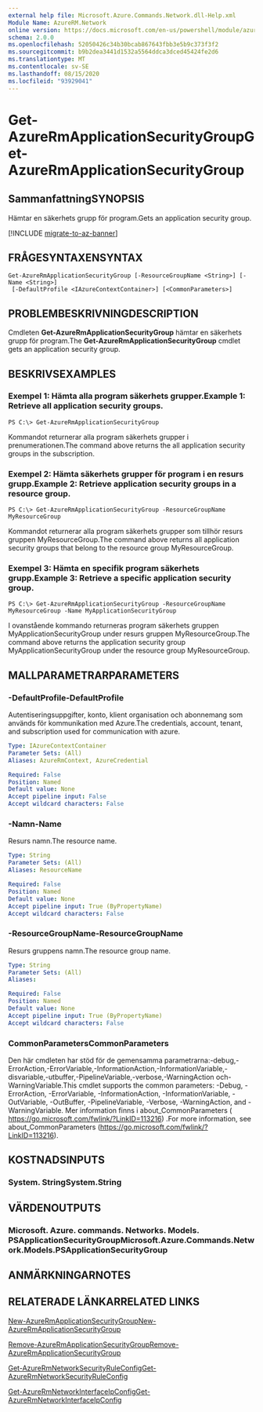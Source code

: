 ```yaml
---
external help file: Microsoft.Azure.Commands.Network.dll-Help.xml
Module Name: AzureRM.Network
online version: https://docs.microsoft.com/en-us/powershell/module/azurerm.network/get-azurermapplicationsecuritygroup
schema: 2.0.0
ms.openlocfilehash: 52050426c34b30bcab867643fbb3e5b9c373f3f2
ms.sourcegitcommit: b9b2dea3441d1532a5564ddca3dced45424fe2d6
ms.translationtype: MT
ms.contentlocale: sv-SE
ms.lasthandoff: 08/15/2020
ms.locfileid: "93929041"
---
```

# <span data-ttu-id="0c330-101">Get-AzureRmApplicationSecurityGroup</span><span class="sxs-lookup"><span data-stu-id="0c330-101">Get-AzureRmApplicationSecurityGroup</span></span>

## <span data-ttu-id="0c330-102">Sammanfattning</span><span class="sxs-lookup"><span data-stu-id="0c330-102">SYNOPSIS</span></span>
<span data-ttu-id="0c330-103">Hämtar en säkerhets grupp för program.</span><span class="sxs-lookup"><span data-stu-id="0c330-103">Gets an application security group.</span></span>

[!INCLUDE [migrate-to-az-banner](../../includes/migrate-to-az-banner.md)]

## <span data-ttu-id="0c330-104">FRÅGESYNTAXEN</span><span class="sxs-lookup"><span data-stu-id="0c330-104">SYNTAX</span></span>

```
Get-AzureRmApplicationSecurityGroup [-ResourceGroupName <String>] [-Name <String>]
 [-DefaultProfile <IAzureContextContainer>] [<CommonParameters>]
```

## <span data-ttu-id="0c330-105">PROBLEMBESKRIVNING</span><span class="sxs-lookup"><span data-stu-id="0c330-105">DESCRIPTION</span></span>
<span data-ttu-id="0c330-106">Cmdleten **Get-AzureRmApplicationSecurityGroup** hämtar en säkerhets grupp för program.</span><span class="sxs-lookup"><span data-stu-id="0c330-106">The **Get-AzureRmApplicationSecurityGroup** cmdlet gets an application security group.</span></span>

## <span data-ttu-id="0c330-107">BESKRIVS</span><span class="sxs-lookup"><span data-stu-id="0c330-107">EXAMPLES</span></span>

### <span data-ttu-id="0c330-108">Exempel 1: Hämta alla program säkerhets grupper.</span><span class="sxs-lookup"><span data-stu-id="0c330-108">Example 1: Retrieve all application security groups.</span></span>
```
PS C:\> Get-AzureRmApplicationSecurityGroup
```

<span data-ttu-id="0c330-109">Kommandot returnerar alla program säkerhets grupper i prenumerationen.</span><span class="sxs-lookup"><span data-stu-id="0c330-109">The command above returns the all application security groups in the subscription.</span></span>

### <span data-ttu-id="0c330-110">Exempel 2: Hämta säkerhets grupper för program i en resurs grupp.</span><span class="sxs-lookup"><span data-stu-id="0c330-110">Example 2: Retrieve application security groups in a resource group.</span></span>
```
PS C:\> Get-AzureRmApplicationSecurityGroup -ResourceGroupName MyResourceGroup
```

<span data-ttu-id="0c330-111">Kommandot returnerar alla program säkerhets grupper som tillhör resurs gruppen MyResourceGroup.</span><span class="sxs-lookup"><span data-stu-id="0c330-111">The command above returns all application security groups that belong to the resource group MyResourceGroup.</span></span>

### <span data-ttu-id="0c330-112">Exempel 3: Hämta en specifik program säkerhets grupp.</span><span class="sxs-lookup"><span data-stu-id="0c330-112">Example 3: Retrieve a specific application security group.</span></span>
```
PS C:\> Get-AzureRmApplicationSecurityGroup -ResourceGroupName MyResourceGroup -Name MyApplicationSecurityGroup
```

<span data-ttu-id="0c330-113">I ovanstående kommando returneras program säkerhets gruppen MyApplicationSecurityGroup under resurs gruppen MyResourceGroup.</span><span class="sxs-lookup"><span data-stu-id="0c330-113">The command above returns the application security group MyApplicationSecurityGroup under the resource group MyResourceGroup.</span></span>

## <span data-ttu-id="0c330-114">MALLPARAMETRAR</span><span class="sxs-lookup"><span data-stu-id="0c330-114">PARAMETERS</span></span>

### <span data-ttu-id="0c330-115">-DefaultProfile</span><span class="sxs-lookup"><span data-stu-id="0c330-115">-DefaultProfile</span></span>
<span data-ttu-id="0c330-116">Autentiseringsuppgifter, konto, klient organisation och abonnemang som används för kommunikation med Azure.</span><span class="sxs-lookup"><span data-stu-id="0c330-116">The credentials, account, tenant, and subscription used for communication with azure.</span></span>

```yaml
Type: IAzureContextContainer
Parameter Sets: (All)
Aliases: AzureRmContext, AzureCredential

Required: False
Position: Named
Default value: None
Accept pipeline input: False
Accept wildcard characters: False
```

### <span data-ttu-id="0c330-117">-Namn</span><span class="sxs-lookup"><span data-stu-id="0c330-117">-Name</span></span>
<span data-ttu-id="0c330-118">Resurs namn.</span><span class="sxs-lookup"><span data-stu-id="0c330-118">The resource name.</span></span>

```yaml
Type: String
Parameter Sets: (All)
Aliases: ResourceName

Required: False
Position: Named
Default value: None
Accept pipeline input: True (ByPropertyName)
Accept wildcard characters: False
```

### <span data-ttu-id="0c330-119">-ResourceGroupName</span><span class="sxs-lookup"><span data-stu-id="0c330-119">-ResourceGroupName</span></span>
<span data-ttu-id="0c330-120">Resurs gruppens namn.</span><span class="sxs-lookup"><span data-stu-id="0c330-120">The resource group name.</span></span>

```yaml
Type: String
Parameter Sets: (All)
Aliases: 

Required: False
Position: Named
Default value: None
Accept pipeline input: True (ByPropertyName)
Accept wildcard characters: False
```

### <span data-ttu-id="0c330-121">CommonParameters</span><span class="sxs-lookup"><span data-stu-id="0c330-121">CommonParameters</span></span>
<span data-ttu-id="0c330-122">Den här cmdleten har stöd för de gemensamma parametrarna:-debug,-ErrorAction,-ErrorVariable,-InformationAction,-InformationVariable,-disvariable,-utbuffer,-PipelineVariable,-verbose,-WarningAction och-WarningVariable.</span><span class="sxs-lookup"><span data-stu-id="0c330-122">This cmdlet supports the common parameters: -Debug, -ErrorAction, -ErrorVariable, -InformationAction, -InformationVariable, -OutVariable, -OutBuffer, -PipelineVariable, -Verbose, -WarningAction, and -WarningVariable.</span></span> <span data-ttu-id="0c330-123">Mer information finns i about_CommonParameters ( https://go.microsoft.com/fwlink/?LinkID=113216) .</span><span class="sxs-lookup"><span data-stu-id="0c330-123">For more information, see about_CommonParameters (https://go.microsoft.com/fwlink/?LinkID=113216).</span></span>

## <span data-ttu-id="0c330-124">KOSTNADS</span><span class="sxs-lookup"><span data-stu-id="0c330-124">INPUTS</span></span>

### <span data-ttu-id="0c330-125">System. String</span><span class="sxs-lookup"><span data-stu-id="0c330-125">System.String</span></span>

## <span data-ttu-id="0c330-126">VÄRDEN</span><span class="sxs-lookup"><span data-stu-id="0c330-126">OUTPUTS</span></span>

### <span data-ttu-id="0c330-127">Microsoft. Azure. commands. Networks. Models. PSApplicationSecurityGroup</span><span class="sxs-lookup"><span data-stu-id="0c330-127">Microsoft.Azure.Commands.Network.Models.PSApplicationSecurityGroup</span></span>

## <span data-ttu-id="0c330-128">ANMÄRKNINGAR</span><span class="sxs-lookup"><span data-stu-id="0c330-128">NOTES</span></span>

## <span data-ttu-id="0c330-129">RELATERADE LÄNKAR</span><span class="sxs-lookup"><span data-stu-id="0c330-129">RELATED LINKS</span></span>

[<span data-ttu-id="0c330-130">New-AzureRmApplicationSecurityGroup</span><span class="sxs-lookup"><span data-stu-id="0c330-130">New-AzureRmApplicationSecurityGroup</span></span>](./New-AzureRmApplicationSecurityGroup.md)

[<span data-ttu-id="0c330-131">Remove-AzureRmApplicationSecurityGroup</span><span class="sxs-lookup"><span data-stu-id="0c330-131">Remove-AzureRmApplicationSecurityGroup</span></span>](./Remove-AzureRmApplicationSecurityGroup.md)

[<span data-ttu-id="0c330-132">Get-AzureRmNetworkSecurityRuleConfig</span><span class="sxs-lookup"><span data-stu-id="0c330-132">Get-AzureRmNetworkSecurityRuleConfig</span></span>](./Get-AzureRmNetworkSecurityRuleConfig.md)

[<span data-ttu-id="0c330-133">Get-AzureRmNetworkInterfaceIpConfig</span><span class="sxs-lookup"><span data-stu-id="0c330-133">Get-AzureRmNetworkInterfaceIpConfig</span></span>](./Get-AzureRmNetworkInterfaceIpConfig.md)
